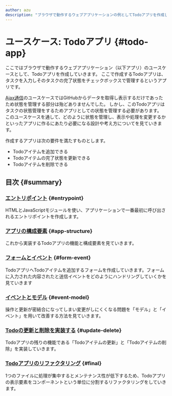 ```yaml
---
author: azu
description: "ブラウザで動作するウェブアプリケーションの例としてTodoアプリを作成しながら、モジュールを使ったコード管理について紹介します。"
---
```


# ユースケース: Todoアプリ {#todo-app}

ここではブラウザで動作するウェブアプリケーション（以下アプリ）のユースケースとして、Todoアプリを作成していきます。
ここで作成するTodoアプリは、タスクを入力しそのタスクの完了状態をチェックボックスで管理するというアプリです。

[Ajax通信][]のユースケースではGitHubからデータを取得し表示するだけであったため状態を管理する部分は殆どありませんでした。
しかし、このTodoアプリはタスクの状態管理をするためアプリとしての状態を管理する必要があります。
このユースケースを通して、どのように状態を管理し、表示や処理を変更するかといったアプリに作るにあたり必要になる設計や考え方についてを見ていきます。

作成するアプリは次の要件を満たすものとします。

- Todoアイテムを追加できる
- Todoアイテムの完了状態を更新できる
- Todoアイテムを削除できる

<!-- 目次のアップデートでreflinkが消えるのでこの位置 -->

[ajax通信]: ../ajaxapp/README.md

## 目次 {#summary}

### [エントリポイント](./entrypoint/README.md) {#entrypoint}

HTMLとJavaScriptモジュールを使い、アプリケーションで一番最初に呼び出されるエントリポイントを作成します。

### [アプリの構成要素](./app-structure/README.md) {#app-structure}

これから実装するTodoアプリの機能と構成要素を見ていきます。

### [フォームとイベント](./form-event/README.md) {#form-event}

TodoアプリへTodoアイテムを追加するフォームを作成していきます。フォームに入力された内容されたと送信イベントをどのようにハンドリングしていくかを見ていきます

### [イベントとモデル](./event-model/README.md) {#event-model}

操作と更新が密結合になってしまい変更がしにくくなる問題を「モデル」と「イベント」を用いて改善する方法を見ていきます。

### [Todoの更新と削除を実装する](./update-delete/README.md) {#update-delete}

Todoアプリの残りの機能である「Todoアイテムの更新」と「Todoアイテムの削除」を実装していきます。

### [Todoアプリのリファクタリング](./final/README.md) {#final}

1つのファイルに処理が集中するとメンテナンス性が低下するため、Todoアプリの表示要素をコンポーネントという単位に分割するリファクタリングをしていきます。
